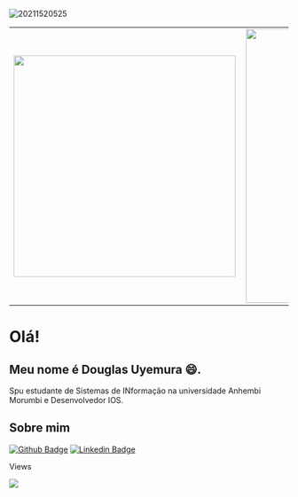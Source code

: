 ![20211520525](https://user-images.githubusercontent.com/82124155/117212870-460d9f00-add1-11eb-8416-f56677b88604.png)
<center>
<table>
    <tr>
        <td><img width="400px" align="left" src="https://github-readme-stats.vercel.app/api/top-langs/?username=seunome&hide=html&layout=compact&theme=buefy" /></td>
        <td><img width="495px" align="left" src="https://github-readme-stats.vercel.app/api?username=seunome&theme=buefy"/></td>
    </tr>   
</table>
</center>

# Olá!
## Meu nome é Douglas Uyemura 😄.

Spu estudante de Sistemas de INformação na universidade Anhembi Morumbi e Desenvolvedor IOS.

## Sobre mim

[![Github Badge](https://img.shields.io/badge/-Github-000?style=flat-square&logo=Github&logoColor=white&link=https://github.com/Arumeyu)](https://github.com/Arumeyu)
[![Linkedin Badge](https://img.shields.io/badge/-LinkedIn-blue?style=flat-square&logo=Linkedin&logoColor=white&link=https://www.linkedin.com/in/douglas-uyemura-844927175/)](https://www.linkedin.com/in/douglas-uyemura-844927175/)

Views

![](https://komarev.com/ghpvc/?username=seunomes&color=orange)
